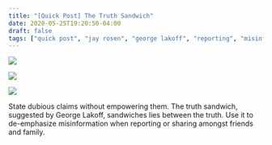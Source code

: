 ```yaml
---
title: "[Quick Post] The Truth Sandwich"
date: 2020-05-25T19:20:50-04:00
draft: false
tags: ["quick post", "jay rosen", "george lakoff", "reporting", "misinformation"]
---
```


![](/images/QP-2020-05-25-001.png)

![](/images/QP-2020-05-25-002.png)

![](/images/QP-2020-05-25-003.png)

State dubious claims without empowering them. The truth sandwich, suggested by George Lakoff, sandwiches lies between the truth. Use it to de-emphasize misinformation when reporting or sharing amongst friends and family.
